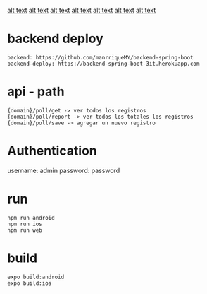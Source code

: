 [alt text](https://github.com/manrriqueMY/react-native-demo-3it/blob/main/assets/screenshots/s1.png)
[alt text](https://github.com/manrriqueMY/react-native-demo-3it/blob/main/assets/screenshots/s2.png)
[alt text](https://github.com/manrriqueMY/react-native-demo-3it/blob/main/assets/screenshots/s3.png)
[alt text](https://github.com/manrriqueMY/react-native-demo-3it/blob/main/assets/screenshots/s4.png)
[alt text](https://github.com/manrriqueMY/react-native-demo-3it/blob/main/assets/screenshots/s5.png)
[alt text](https://github.com/manrriqueMY/react-native-demo-3it/blob/main/assets/screenshots/s6.png)
[alt text](https://github.com/manrriqueMY/react-native-demo-3it/blob/main/assets/screenshots/s7.png)

# backend deploy

```
backend: https://github.com/manrriqueMY/backend-spring-boot
backend-deploy: https://backend-spring-boot-3it.herokuapp.com
```

# api - path

```
{domain}/poll/get -> ver todos los registros
{domain}/poll/report -> ver todos los totales los registros
{domain}/poll/save -> agregar un nuevo registro
```

# Authentication

username: admin
password: password

# run

```
npm run android
npm run ios
npm run web
```

# build

```
expo build:android
expo build:ios
```
